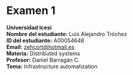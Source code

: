 # Examen 1
**Universidad Icesi**  
**Nombre del estudiante:** Luis Alejandro Tróchez  
**ID del estudiante:** A00054648  
**Email:** zehcort@hotmail.es  
**Materia:** Distributed systems    
**Profesor:** Daniel Barragán C.  
**Tema:** Infrastructure automatization  

